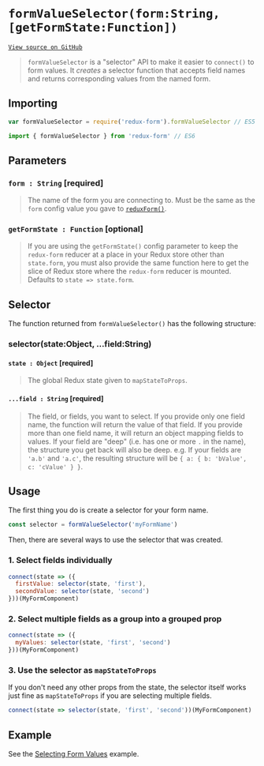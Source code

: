 # `formValueSelector(form:String, [getFormState:Function])`

[`View source on GitHub`](https://github.com/erikras/redux-form/blob/master/src/formValueSelector.js)

> `formValueSelector` is a "selector" API to make it easier to `connect()` to
> form values. It _creates_ a selector function that accepts field names and
> returns corresponding values from the named form.

## Importing

```javascript
var formValueSelector = require('redux-form').formValueSelector // ES5
```

```javascript
import { formValueSelector } from 'redux-form' // ES6
```

## Parameters

### `form : String` [required]

> The name of the form you are connecting to. Must be the same as the `form`
> config value you gave to
> [`reduxForm()`](https://redux-form.com/8.0.1/docs/api/ReduxForm.md/).

### `getFormState : Function` [optional]

> If you are using the `getFormState()` config parameter to keep the
> `redux-form` reducer at a place in your Redux store other than `state.form`,
> you must also provide the same function here to get the slice of Redux store
> where the `redux-form` reducer is mounted. Defaults to `state => state.form`.

## Selector

The function returned from `formValueSelector()` has the following structure:

### selector(state:Object, ...field:String)

#### `state : Object` [required]

> The global Redux state given to `mapStateToProps`.

#### `...field : String` [required]

> The field, or fields, you want to select. If you provide only one field name,
> the function will return the value of that field. If you provide more than one
> field name, it will return an object mapping fields to values. If your field
> are "deep" (i.e. has one or more `.` in the name), the structure you get back
> will also be deep. e.g. If your fields are `'a.b'` and `'a.c'`, the resulting
> structure will be `{ a: { b: 'bValue', c: 'cValue' } }`.

## Usage

The first thing you do is create a selector for your form name.

```javascript
const selector = formValueSelector('myFormName')
```

Then, there are several ways to use the selector that was created.

### 1. Select fields individually

```javascript
connect(state => ({
  firstValue: selector(state, 'first'),
  secondValue: selector(state, 'second')
}))(MyFormComponent)
```

### 2. Select multiple fields as a group into a grouped prop

```javascript
connect(state => ({
  myValues: selector(state, 'first', 'second')
}))(MyFormComponent)
```

### 3. Use the selector as `mapStateToProps`

If you don't need any other props from the state, the selector itself works just
fine as `mapStateToProps` if you are selecting multiple fields.

```javascript
connect(state => selector(state, 'first', 'second'))(MyFormComponent)
```

## Example

See the
[Selecting Form Values](https://redux-form.com/8.0.1/examples/selectingFormValues/)
example.
